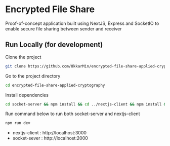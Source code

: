 # Encrypted File Share

Proof-of-concept application built using NextJS, Express and SocketIO to enable secure file sharing between sender and receiver

## Run Locally (for development)

Clone the project

```bash
git clone https://github.com/OkkarMin/encrypted-file-share-applied-cryptography
```

Go to the project directory

```bash
cd encrypted-file-share-applied-cryptography
```

Install dependencies

```bash
cd socket-server && npm install && cd ../nextjs-client && npm install && cd .. && npm install
```

Run command below to run both socket-server and nextjs-client

```bash
npm run dev
```

- nextjs-client : http://localhost:3000
- socket-sever : http://localhost:2000
